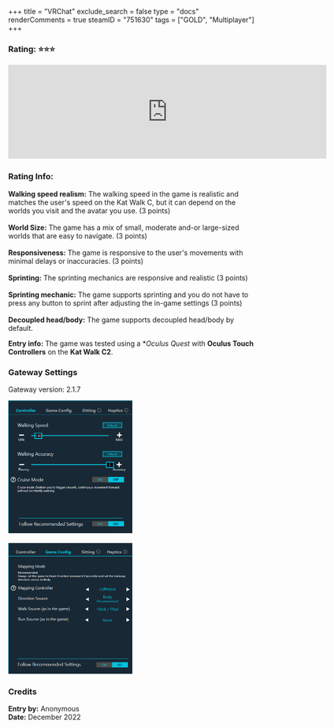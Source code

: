 +++
title = "VRChat"
exclude_search = false
type = "docs"
renderComments = true
steamID = "751630"
tags = ["GOLD", "Multiplayer"]
+++
### Rating: ⭐⭐⭐ <br>
<!-- "Hidden", "GOLD", "SILVER", "BRONZE", "Action", "Arena", "Co-op", "Fighting", "Gore", "Multiplayer", "Physics", "Sci-fi", "Shooter", "Simulation", "Survival", "Zombies" -->

<iframe src="https://store.steampowered.com/widget/438100/" frameborder="0" width="646" height="190"></iframe>

### Rating Info:
**Walking speed realism:** The walking speed in the game is realistic and matches the user's speed on the Kat Walk C, but it can depend on the worlds you visit and  the avatar you use. (3 points) <br><br>
**World Size:** The game has a mix of small, moderate and-or large-sized worlds that are easy to navigate. (3 points) <br><br>
**Responsiveness:** The game is responsive to the user's movements with minimal delays or inaccuracies. (3 points) <br><br>
**Sprinting:** The sprinting mechanics are responsive and realistic (3 points) <br><BR>
**Sprinting mechanic:** The game supports sprinting and you do not have to press any button to sprint after adjusting the in-game settings (3 points) <br><br>
**Decoupled head/body:** The game supports decoupled head/body by default.

**Entry info:** The game was tested using a **Oculus Quest* with **Oculus Touch Controllers** on the **Kat Walk C2**.

### Gateway Settings
Gateway version: 2.1.7
<br>

<img src="https://github.com/dokterkats/katDB/blob/main/settings/vrchat/VRChat%20C2%20Settings.png?raw=true" style="width: 50%;">
<br><br>
<img src="https://github.com/dokterkats/katDB/blob/main/settings/vrchat/VRChat%20C2%20Config.png?raw=true" style="width: 50%;">

### Credits
**Entry by:** Anonymous <br>
**Date:** December 2022
